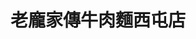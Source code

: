---
title: "老龐家傳牛肉麵西屯店"
description: "老龐家傳牛肉麵西屯店"
layout: shop
keywords:
  - 美食競賽
  - 台灣美食
  - 美食精選
datePublished: "2025-06-30"
dateModified: "2025-07-04"
city: "台中市"
district: "西屯區"
address: "407台中市西屯區甘肅路一段199號"
phone: "0423168838"
geo: "24.16857398709539, 120.6567474182163"
google_map: "https://maps.app.goo.gl/KTcjuJFhLsuEn4rE7"
footinder: ""
official: "https://www.facebook.com/p/%E8%80%81%E9%BE%90%E5%AE%B6%E5%82%B3%E7%89%9B%E8%82%89%E9%BA%B5-100064117776154/"
award:
  - name: "台北國際牛肉麵節"
    year: "2024"
    entries:
      - group: "鮮食組"
        cooking_style: "紅燒"
        rank: "金牌"

---